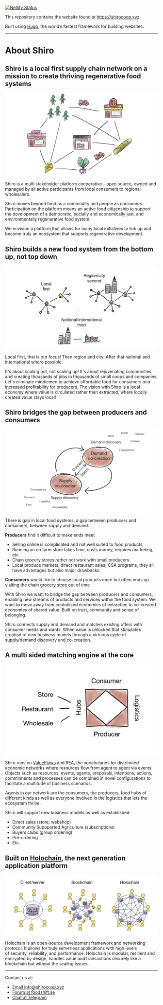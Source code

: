 [![Netlify Status](https://api.netlify.com/api/v1/badges/e9c0be8b-a651-40f4-aec7-8eec7e660e96/deploy-status)](https://app.netlify.com/sites/vigorous-booth-3ad267/deploys)

This repository contains the website found at https://shirocoop.xyz

Built using [Hugo](https://gohugo.io/), the world’s fastest framework for building websites.

---

# About Shiro

## Shiro is a local first supply chain network on a mission to create thriving regenerative food systems

![](./content/about/about_2.png)

Shiro is a multi stakeholder platform cooperative – open source, owned and managed by all active participants from local consumers to regional wholesalers.

Shiro moves beyond food as a commodity and people as consumers. Participation on the platform means an active food citizenship to support the development of a democratic, socially and economically just, and environmentally regenerative food system. 

We envision a platform that allows for many local initiatives to link up and become truly an ecosystem that supports regenerative development.


## Shiro builds a new food system from the bottom up, not top down

![](./content/about/about_1.png)

Local first, that is our focus! Then region and city. After that national and international where possible.

It's about scaling out, not scaling up! It's about rejuvenating communities and creating thousands of jobs in thousands of small coops and companies. Let's eliminate middlemen to achieve affordable food for consumers *and* increased profitability for producers. The vision with Shiro is a local economy where value is circulated rather than extracted, where locally created value stays local!

## Shiro bridges the gap between producers and consumers

![](./content/about/about_3.png)

There is gap in local food systems, a gap between producers and consumers, between supply and demand. 

**Producers** find it difficult to make ends meet
- Selling online is complicated and not well suited to food products
- Running an on farm store takes time, costs money, requires marketing, etc
- Chain grocery stores rather not work with small producers
- Local produce markets, direct restaurant sales, CSA programs, they all have advantages but also major drawbacks.

**Consumers** would like to choose local products more but often ends up visiting the chain grocery store out of time 

With Shiro we want to bridge the gap between producers and consumers, enabling new streams of products and services within the food system. We want to move away from centralised economies of extraction to co-created economies of shared value. Built on trust, community and sense of belonging.

Shiro connects supply and demand and matches existing offers with consumer needs and wants. When value is unlocked that stimulates creation of new business models through a virtuous cycle of supply/demand discovery and co-creation.


## A multi sided matching engine at the core

![](./content/about/about_4.png)

Shiro runs on [ValueFlows](https://valueflo.ws) and REA, the vocabularies for distributed economic networks where resources flow from agent to agent via events. Objects such as resources, events, agents, proposals, intentions, actions, commitments and processes can be combined in novel configurations to facilitate a multitude of business scenarios.

Agents in our network are the consumers, the producers, food hubs of different kinds as well as everyone involved in the logistics that lets the ecosystem thrive.

Shiro will support new business models as well as established:
- Direct sales (store, webshop)
- Community Suppported Agriculture (subscriptions)
- Buyers clubs (group ordering)
- Pre-ordering
- Etc.

## Built on [Holochain](https://holochain.org), the next generation application platform 

![](./content/about/about_5.png)

Holochain is an open-source development framework and networking protocol. It allows for truly serverless applications with high levels of security, reliability, and performance. Holochain is modular, resilient and encrypted by design, handles value and transactions securely like a blockchain but without the scaling issues.

---

Contact us at:
- [Email info@shirocoop.xyz](info@shirocoop.xyz)
- [Forum at foodshift.se](https://foodshift.se/c/workspaces/shiro/37)
- [Chat at Telegram](https://t.me/shirocoop) 
